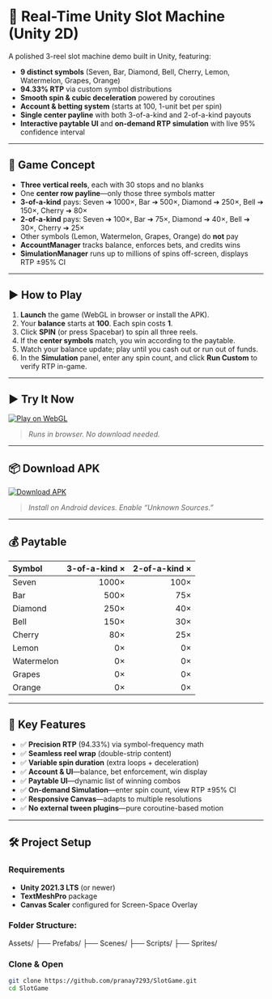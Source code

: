 # 🎰 Real-Time Unity Slot Machine (Unity 2D)

A polished 3-reel slot machine demo built in Unity, featuring:

- **9 distinct symbols** (Seven, Bar, Diamond, Bell, Cherry, Lemon, Watermelon, Grapes, Orange)  
- **94.33% RTP** via custom symbol distributions  
- **Smooth spin & cubic deceleration** powered by coroutines  
- **Account & betting system** (starts at 100, 1-unit bet per spin)  
- **Single center payline** with both 3-of-a-kind and 2-of-a-kind payouts  
- **Interactive paytable UI** and **on-demand RTP simulation** with live 95% confidence interval

---

## 🧠 Game Concept

- **Three vertical reels**, each with 30 stops and no blanks  
- One **center row payline**—only those three symbols matter  
- **3-of-a-kind** pays: Seven ➔ 1000×, Bar ➔ 500×, Diamond ➔ 250×, Bell ➔ 150×, Cherry ➔ 80×  
- **2-of-a-kind** pays: Seven ➔ 100×, Bar ➔ 75×, Diamond ➔ 40×, Bell ➔ 30×, Cherry ➔ 25×  
- Other symbols (Lemon, Watermelon, Grapes, Orange) do **not** pay  
- **AccountManager** tracks balance, enforces bets, and credits wins  
- **SimulationManager** runs up to millions of spins off-screen, displays RTP ±95% CI  

---

## ▶️ How to Play

1. **Launch** the game (WebGL in browser or install the APK).  
2. Your **balance** starts at **100**. Each spin costs **1**.  
3. Click **SPIN** (or press Spacebar) to spin all three reels.  
4. If the **center symbols** match, you win according to the paytable.  
5. Watch your balance update; play until you cash out or run out of funds.  
6. In the **Simulation** panel, enter any spin count, and click **Run Custom** to verify RTP in-game.

---

## ▶️ Try It Now

[![Play on WebGL](https://img.shields.io/badge/Play-WebGL-green?style=for-the-badge)](https://pranaygamedev.itch.io/slot-game)  
> *Runs in browser. No download needed.*

---

## 📦 Download APK

[![Download APK](https://img.shields.io/badge/Download-APK-blue?style=for-the-badge)](https://drive.google.com/file/d/103aTaFXa0RvfO7XLq6rbDETN9sCpaPh_/view?usp=sharing)  
> *Install on Android devices. Enable “Unknown Sources.”*

---

## 💰 Paytable

| Symbol       | 3-of-a-kind × | 2-of-a-kind × |
|:-------------|--------------:|-------------:|
| Seven        |        1000×  |       100×   |
| Bar          |         500×  |        75×   |
| Diamond      |         250×  |        40×   |
| Bell         |         150×  |        30×   |
| Cherry       |          80×  |        25×   |
| Lemon        |           0×  |         0×   |
| Watermelon   |           0×  |         0×   |
| Grapes       |           0×  |         0×   |
| Orange       |           0×  |         0×   |

---

## 🎁 Key Features

- ✅ **Precision RTP** (94.33%) via symbol-frequency math  
- ✅ **Seamless reel wrap** (double-strip content)  
- ✅ **Variable spin duration** (extra loops + deceleration)  
- ✅ **Account & UI**—balance, bet enforcement, win display  
- ✅ **Paytable UI**—dynamic list of winning combos  
- ✅ **On-demand Simulation**—enter spin count, view RTP ±95% CI  
- ✅ **Responsive Canvas**—adapts to multiple resolutions  
- ✅ **No external tween plugins**—pure coroutine-based motion

---

## 🛠️ Project Setup

### Requirements
- **Unity 2021.3 LTS** (or newer)  
- **TextMeshPro** package  
- **Canvas Scaler** configured for Screen-Space Overlay

 ### Folder Structure:
Assets/
├── Prefabs/
├── Scenes/
├── Scripts/
├── Sprites/

### Clone & Open

```bash
git clone https://github.com/pranay7293/SlotGame.git
cd SlotGame
